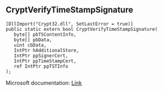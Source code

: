 ## CryptVerifyTimeStampSignature

```
[DllImport("Crypt32.dll", SetLastError = true)]
public static extern bool CryptVerifyTimeStampSignature(
   byte[] pbTSContentInfo,
   byte[] pbData,
   uint cbData,
   IntPtr hAdditionalStore,
   IntPtr ppSignerCert,
   IntPtr ppTimeStampCert,
   ref IntPtr ppTSTInfo
);
```

Microsoft documentation: [Link](https://docs.microsoft.com/en-us/windows/win32/api/wincrypt/nf-wincrypt-cryptverifytimestampsignature)
